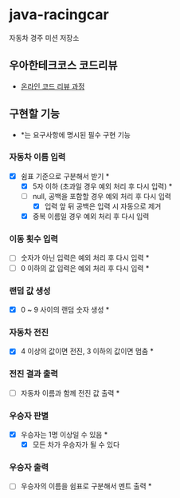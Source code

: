 # java-racingcar

자동차 경주 미션 저장소

## 우아한테크코스 코드리뷰

- [온라인 코드 리뷰 과정](https://github.com/woowacourse/woowacourse-docs/blob/master/maincourse/README.md)

## 구현할 기능
- *는 요구사항에 명시된 필수 구현 기능

### 자동차 이름 입력
- [x] 쉼표 기준으로 구분해서 받기 *
  - [x] 5자 이하 (초과일 경우 예외 처리 후 다시 입력) *
  - [ ] null, 공백을 포함할 경우 예외 처리 후 다시 입력
    - [x] 입력 앞 뒤 공백은 입력 시 자동으로 제거
  - [x] 중복 이름일 경우 예외 처리 후 다시 입력

### 이동 횟수 입력
- [ ] 숫자가 아닌 입력은 예외 처리 후 다시 입력 *
- [ ] 0 이하의 값 입력은 예외 처리 후 다시 입력 *

### 랜덤 값 생성
- [x] 0 ~ 9 사이의 랜덤 숫자 생성 *
 
### 자동차 전진
- [x] 4 이상의 값이면 전진, 3 이하의 값이면 멈춤 *

### 전진 결과 출력
- [ ] 자동차 이름과 함께 전진 값 출력 *

### 우승자 판별
- [x] 우승자는 1명 이상일 수 있음 *
  - [x] 모든 차가 우승자가 될 수 있다

### 우승자 출력
- [ ] 우승자의 이름을 쉼표로 구분해서 멘트 출력 *
